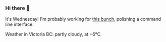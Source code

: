 ### Hi there :wave:

It's Wednesday! I'm probably working for [this bunch](https://github.com/kohofinancial), polishing a command line interface.

Weather in Victoria BC: partly cloudy, at +6°C.
